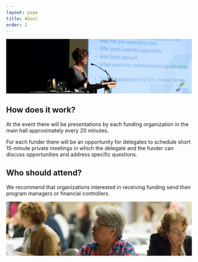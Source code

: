 ```yaml
---
layout: page
title: About
order: 2
---
```


![](/public/img/presenter.png)

## How does it work?

At the event there will be presentations by each funding organization in the main hall approximately every 20 minutes.

For each funder there will be an opportunity for delegates to schedule short 15-minute private meetings in which the delegate and the funder can discuss opportunities and address specific questions.


## Who should attend?

We recommend that organizations interested in receiving funding send their program managers or financial controllers.

![](/public/img/delegate.png)
